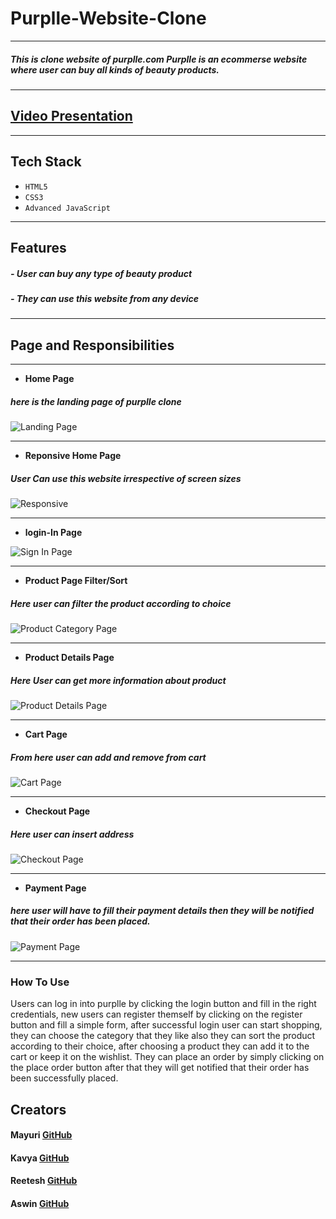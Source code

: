 
# Purplle-Website-Clone
---
##### This is clone website of purplle.com Purplle is an ecommerse website where user can buy all kinds of beauty products.
---
## [Video Presentation ](https://www.google.com)
---
## Tech Stack
- `HTML5`
- `CSS3`
- `Advanced JavaScript`
---
## Features
##### - User can buy any type of beauty product
##### - They can use this website from any device 
---
## Page and Responsibilities 
---

- **Home Page**
##### here is the landing page of purplle clone
![Landing Page](https://github.com/mayuriwasu1/purplle_clone/blob/main/image/home_pic.png)

---
- **Reponsive Home Page**
##### User Can use this website irrespective of screen sizes

![Responsive](https://github.com/mayuriwasu1/purplle_clone/blob/main/image/responsive.png)

---
- **login-In Page**

![Sign In Page](https://github.com/mayuriwasu1/purplle_clone/blob/main/image/login.png)


---

- **Product Page Filter/Sort**
##### Here user can filter the product according to choice
![Product Category Page](https://github.com/mayuriwasu1/purplle_clone/blob/main/image/cat_p.png)

---

- **Product Details Page**
##### Here User can get more information about product
![Product Details Page](https://github.com/mayuriwasu1/purplle_clone/blob/main/image/prod_desc.png)

---
- **Cart Page**
##### From here user can add and remove from cart
![Cart Page](https://github.com/mayuriwasu1/purplle_clone/blob/main/image/cart_page.png)

---


- **Checkout Page**
##### Here user can insert address 
![Checkout Page](https://github.com/mayuriwasu1/purplle_clone/blob/main/image/adress.png)

---
- **Payment Page**
##### here user will have to fill their payment details then they will be notified that their order has been placed.
![Payment Page](https://github.com/mayuriwasu1/purplle_clone/blob/main/image/pay.png)

---



### How To Use 
Users can log in into purplle by clicking the login button and fill in the right credentials, 
new users can register themself by clicking on the register button and fill a simple form, after successful 
login user can start shopping, they can choose the category that they like also they can sort the product 
according to their choice, after choosing a product they can add it to the cart or keep it on the wishlist.
They can place an order by simply clicking on the place order button after that they will get notified that their 
 order has been successfully placed.






## Creators

#### Mayuri  [GitHub](https://github.com/mayuriwasu1)

#### Kavya [GitHub](https://github.com/kavya-2021)

#### Reetesh  [GitHub](https://github.com/Reeteshin)

#### Aswin [GitHub](https://github.com/AswinAnand66)




 
